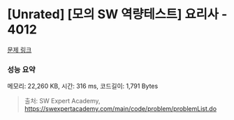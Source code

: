# [Unrated] [모의 SW 역량테스트] 요리사 - 4012 

[문제 링크](https://swexpertacademy.com/main/code/problem/problemDetail.do?contestProbId=AWIeUtVakTMDFAVH) 

### 성능 요약

메모리: 22,260 KB, 시간: 316 ms, 코드길이: 1,791 Bytes



> 출처: SW Expert Academy, https://swexpertacademy.com/main/code/problem/problemList.do